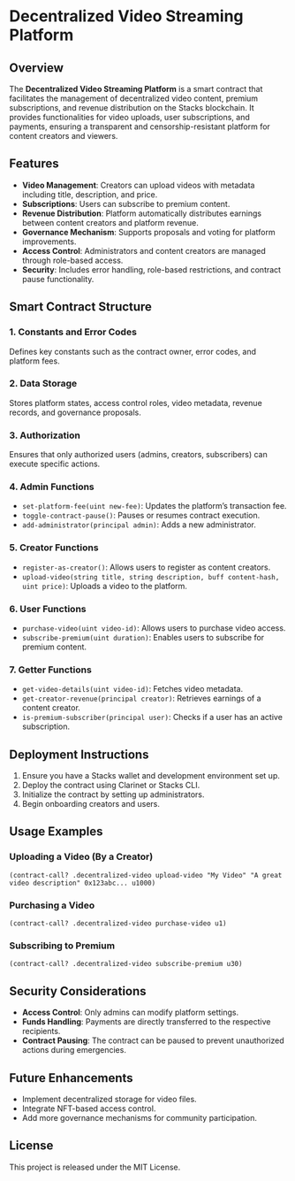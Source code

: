 # Decentralized Video Streaming Platform

## Overview
The **Decentralized Video Streaming Platform** is a smart contract that facilitates the management of decentralized video content, premium subscriptions, and revenue distribution on the Stacks blockchain. It provides functionalities for video uploads, user subscriptions, and payments, ensuring a transparent and censorship-resistant platform for content creators and viewers.

## Features
- **Video Management**: Creators can upload videos with metadata including title, description, and price.
- **Subscriptions**: Users can subscribe to premium content.
- **Revenue Distribution**: Platform automatically distributes earnings between content creators and platform revenue.
- **Governance Mechanism**: Supports proposals and voting for platform improvements.
- **Access Control**: Administrators and content creators are managed through role-based access.
- **Security**: Includes error handling, role-based restrictions, and contract pause functionality.

## Smart Contract Structure
### 1. Constants and Error Codes
Defines key constants such as the contract owner, error codes, and platform fees.

### 2. Data Storage
Stores platform states, access control roles, video metadata, revenue records, and governance proposals.

### 3. Authorization
Ensures that only authorized users (admins, creators, subscribers) can execute specific actions.

### 4. Admin Functions
- `set-platform-fee(uint new-fee)`: Updates the platform’s transaction fee.
- `toggle-contract-pause()`: Pauses or resumes contract execution.
- `add-administrator(principal admin)`: Adds a new administrator.

### 5. Creator Functions
- `register-as-creator()`: Allows users to register as content creators.
- `upload-video(string title, string description, buff content-hash, uint price)`: Uploads a video to the platform.

### 6. User Functions
- `purchase-video(uint video-id)`: Allows users to purchase video access.
- `subscribe-premium(uint duration)`: Enables users to subscribe for premium content.

### 7. Getter Functions
- `get-video-details(uint video-id)`: Fetches video metadata.
- `get-creator-revenue(principal creator)`: Retrieves earnings of a content creator.
- `is-premium-subscriber(principal user)`: Checks if a user has an active subscription.

## Deployment Instructions
1. Ensure you have a Stacks wallet and development environment set up.
2. Deploy the contract using Clarinet or Stacks CLI.
3. Initialize the contract by setting up administrators.
4. Begin onboarding creators and users.

## Usage Examples
### Uploading a Video (By a Creator)
```
(contract-call? .decentralized-video upload-video "My Video" "A great video description" 0x123abc... u1000)
```

### Purchasing a Video
```
(contract-call? .decentralized-video purchase-video u1)
```

### Subscribing to Premium
```
(contract-call? .decentralized-video subscribe-premium u30)
```

## Security Considerations
- **Access Control**: Only admins can modify platform settings.
- **Funds Handling**: Payments are directly transferred to the respective recipients.
- **Contract Pausing**: The contract can be paused to prevent unauthorized actions during emergencies.

## Future Enhancements
- Implement decentralized storage for video files.
- Integrate NFT-based access control.
- Add more governance mechanisms for community participation.

## License
This project is released under the MIT License.

